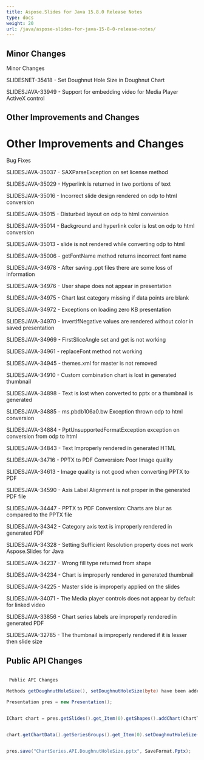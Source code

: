 ```yaml
---
title: Aspose.Slides for Java 15.8.0 Release Notes
type: docs
weight: 20
url: /java/aspose-slides-for-java-15-8-0-release-notes/
---
```


## **Minor Changes**
Minor Changes

SLIDESNET-35418 - Set Doughnut Hole Size in Doughnut Chart

SLIDESJAVA-33949 - Support for embedding video for Media Player ActiveX control
## **Other Improvements and Changes**
# **Other Improvements and Changes**
Bug Fixes

SLIDESJAVA-35037 - SAXParseException on set license method

SLIDESJAVA-35029 - Hyperlink is returned in two portions of text

SLIDESJAVA-35016 - Incorrect slide design rendered on odp to html conversion

SLIDESJAVA-35015 - Disturbed layout on odp to html conversion

SLIDESJAVA-35014 - Background and hyperlink color is lost on odp to html conversion

SLIDESJAVA-35013 - slide is not rendered while converting odp to html

SLIDESJAVA-35006 - getFontName method returns incorrect font name

SLIDESJAVA-34978 - After saving .ppt files there are some loss of information

SLIDESJAVA-34976 - User shape does not appear in presentation

SLIDESJAVA-34975 - Chart last category missing if data points are blank

SLIDESJAVA-34972 - Exceptions on loading zero KB presentation

SLIDESJAVA-34970 - InvertIfNegative values are rendered without color in saved presentation

SLIDESJAVA-34969 - FirstSliceAngle set and get is not working

SLIDESJAVA-34961 - replaceFont method not working

SLIDESJAVA-34945 - themes.xml for master is not removed

SLIDESJAVA-34910 - Custom combination chart is lost in generated thumbnail

SLIDESJAVA-34898 - Text is lost when converted to pptx or a thumbnail is generated

SLIDESJAVA-34885 - ms.pbdb106a0.bw Exception thrown odp to html conversion

SLIDESJAVA-34884 - PptUnsupportedFormatException exception on conversion from odp to html

SLIDESJAVA-34843 - Text Improperly rendered in generated HTML

SLIDESJAVA-34716 - PPTX to PDF Conversion: Poor Image quality

SLIDESJAVA-34613 - Image quality is not good when converting PPTX to PDF

SLIDESJAVA-34590 - Axis Label Alignment is not proper in the generated PDF file

SLIDESJAVA-34447 - PPTX to PDF Conversion: Charts are blur as compared to the PPTX file

SLIDESJAVA-34342 - Category axis text is improperly rendered in generated PDF

SLIDESJAVA-34328 - Setting Sufficient Resolution property does not work Aspose.Slides for Java

SLIDESJAVA-34237 - Wrong fill type returned from shape

SLIDESJAVA-34234 - Chart is improperly rendered in generated thumbnail

SLIDESJAVA-34225 - Master slide is improperly applied on the slides

SLIDESJAVA-34071 - The Media player controls does not appear by default for linked video

SLIDESJAVA-33856 - Chart series labels are improperly rendered in generated PDF

SLIDESJAVA-32785 - The thumbnail is improperly rendered if it is lesser then slide size
## **Public API Changes**
``` java

 Public API Changes

Methods getDoughnutHoleSize(), setDoughnutHoleSize(byte) have been added to IChartSeries and ChartSeries

Presentation pres = new Presentation();


IChart chart = pres.getSlides().get_Item(0).getShapes().addChart(ChartType.Doughnut, 50, 50, 400, 400);


chart.getChartData().getSeriesGroups().get_Item(0).setDoughnutHoleSize((byte)90);


pres.save("ChartSeries.API.DoughnutHoleSize.pptx", SaveFormat.Pptx);

```
